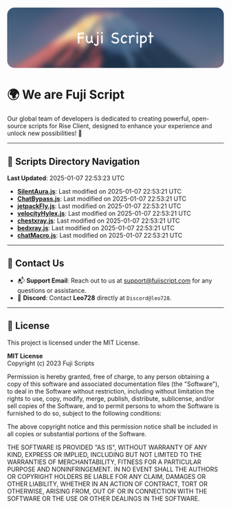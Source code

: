 ![Banner](.github/b.webp)

# 🌍 **We are Fuji Script**

Our global team of developers is dedicated to creating powerful, open-source scripts for Rise Client, designed to enhance your experience and unlock new possibilities! 🌟

---
<!-- SCRIPTS_NAVIGATION_START -->
## 📂 **Scripts Directory Navigation**

**Last Updated**: 2025-01-07 22:53:23 UTC

- **[SilentAura.js](scripts/SilentAura.js)**: Last modified on 2025-01-07 22:53:21 UTC
- **[ChatBypass.js](scripts/ChatBypass.js)**: Last modified on 2025-01-07 22:53:21 UTC
- **[jetpackFly.js](scripts/jetpackFly.js)**: Last modified on 2025-01-07 22:53:21 UTC
- **[velocityHylex.js](scripts/velocityHylex.js)**: Last modified on 2025-01-07 22:53:21 UTC
- **[chestxray.js](scripts/chestxray.js)**: Last modified on 2025-01-07 22:53:21 UTC
- **[bedxray.js](scripts/bedxray.js)**: Last modified on 2025-01-07 22:53:21 UTC
- **[chatMacro.js](scripts/chatMacro.js)**: Last modified on 2025-01-07 22:53:21 UTC

<!-- SCRIPTS_NAVIGATION_END -->

---

## 💬 **Contact Us**  
- 📬 **Support Email**: Reach out to us at [support@fujiscript.com](mailto:support@fujiscript.com) for any questions or assistance.  
- 💬 **Discord**: Contact **Leo728** directly at `Discord@leo728`.

---

## 📜 **License**

This project is licensed under the MIT License.  

**MIT License**  
Copyright (c) 2023 Fuji Scripts  

Permission is hereby granted, free of charge, to any person obtaining a copy of this software and associated documentation files (the "Software"), to deal in the Software without restriction, including without limitation the rights to use, copy, modify, merge, publish, distribute, sublicense, and/or sell copies of the Software, and to permit persons to whom the Software is furnished to do so, subject to the following conditions:  

The above copyright notice and this permission notice shall be included in all copies or substantial portions of the Software.  

THE SOFTWARE IS PROVIDED "AS IS", WITHOUT WARRANTY OF ANY KIND, EXPRESS OR IMPLIED, INCLUDING BUT NOT LIMITED TO THE WARRANTIES OF MERCHANTABILITY, FITNESS FOR A PARTICULAR PURPOSE AND NONINFRINGEMENT. IN NO EVENT SHALL THE AUTHORS OR COPYRIGHT HOLDERS BE LIABLE FOR ANY CLAIM, DAMAGES OR OTHER LIABILITY, WHETHER IN AN ACTION OF CONTRACT, TORT OR OTHERWISE, ARISING FROM, OUT OF OR IN CONNECTION WITH THE SOFTWARE OR THE USE OR OTHER DEALINGS IN THE SOFTWARE.  
